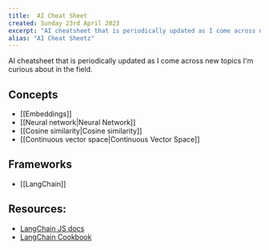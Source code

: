 ```yaml
---
title:  AI Cheat Sheet
created: Sunday 23rd April 2023
excerpt: "AI cheatsheet that is periodically updated as I come across new topics I'm curious about in the field."
alias: "AI Cheat Sheetz"
---
```


AI cheatsheet that is periodically updated as I come across new topics I'm curious about in the field.

## Concepts
- [[Embeddings]]
- [[Neural network|Neural Network]]
- [[Cosine similarity|Cosine similarity]]
- [[Continuous vector space|Continuous Vector Space]]

## Frameworks
- [[LangChain]]

## Resources:
- [LangChain JS docs](https://js.langchain.com/docs/)
- [LangChain Cookbook](https://github.com/gkamradt/langchain-tutorials/blob/main/LangChain%20Cookbook.ipynb)
